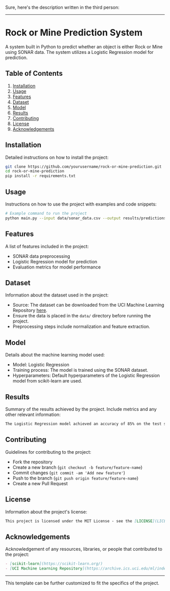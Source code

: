 Sure, here's the description written in the third person:

---

# Rock or Mine Prediction System

A system built in Python to predict whether an object is either Rock or Mine using SONAR data. The system utilizes a Logistic Regression model for prediction.

## Table of Contents

1. [Installation](#installation)
2. [Usage](#usage)
3. [Features](#features)
4. [Dataset](#dataset)
5. [Model](#model)
6. [Results](#results)
7. [Contributing](#contributing)
8. [License](#license)
9. [Acknowledgements](#acknowledgements)

## Installation

Detailed instructions on how to install the project:

```bash
git clone https://github.com/yourusername/rock-or-mine-prediction.git
cd rock-or-mine-prediction
pip install -r requirements.txt
```

## Usage

Instructions on how to use the project with examples and code snippets:

```bash
# Example command to run the project
python main.py --input data/sonar_data.csv --output results/predictions.csv
```

## Features

A list of features included in the project:

- SONAR data preprocessing
- Logistic Regression model for prediction
- Evaluation metrics for model performance

## Dataset

Information about the dataset used in the project:

- Source: The dataset can be downloaded from the UCI Machine Learning Repository [here](https://archive.ics.uci.edu/ml/datasets/Connectionist+Bench+(Sonar,+Mines+vs.+Rocks)).
- Ensure the data is placed in the `data/` directory before running the project.
- Preprocessing steps include normalization and feature extraction.

## Model

Details about the machine learning model used:

- Model: Logistic Regression
- Training process: The model is trained using the SONAR dataset.
- Hyperparameters: Default hyperparameters of the Logistic Regression model from scikit-learn are used.

## Results

Summary of the results achieved by the project. Include metrics and any other relevant information:

```markdown
The Logistic Regression model achieved an accuracy of 85% on the test set.
```

## Contributing

Guidelines for contributing to the project:

- Fork the repository
- Create a new branch (`git checkout -b feature/feature-name`)
- Commit changes (`git commit -am 'Add new feature'`)
- Push to the branch (`git push origin feature/feature-name`)
- Create a new Pull Request

## License

Information about the project's license:

```markdown
This project is licensed under the MIT License - see the [LICENSE](LICENSE) file for details.
```

## Acknowledgements

Acknowledgement of any resources, libraries, or people that contributed to the project:

```markdown
- [scikit-learn](https://scikit-learn.org/)
- [UCI Machine Learning Repository](https://archive.ics.uci.edu/ml/index.php)
```

---

This template can be further customized to fit the specifics of the project.
